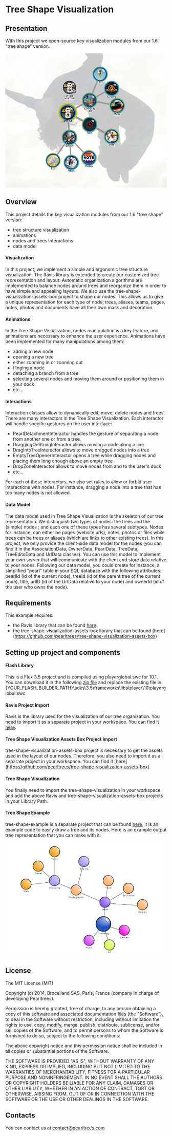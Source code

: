 # Tree Shape Visualization

## Presentation
With this project we open-source key visualization modules from our 1.6 "tree shape" version.

![Alt text](/readme/pearltrees.png?raw=true "1.6 Tree Shape Visualization")

## Overview
This project details the key visualization modules from our 1.6 "tree shape" version:

* tree structure visualization
* animations
* nodes and trees interactions
* data model

#### Visualization
In this project, we implement a simple and ergonomic tree structure visualization. The
Ravis library is extended to create our customized tree representation and 
layout. Automatic organization algorithms are implemented to balance nodes around 
trees and reorganize them in order to have simple and appealing layouts. We also
use the tree-shape-visualization-assets-box project to shape our nodes. This allows us to give a unique 
representation for each type of node; trees, aliases, teams, pages,
notes, photos and documents have all their own mask and decoration.


#### Animations
In the Tree Shape Visualization, nodes manipulation is a key feature, and animations are necessary to
enhance the user experience. Animations have been implemented for many manipulations
among them:
* adding a new node
* opening a new tree
* either zooming in or zooming out
* flinging a node
* detaching a branch from a tree
* selecting several nodes and moving them around or positioning them in your dock
* etc...


#### Interactions
Interaction classes allow to dynamically edit, move, delete nodes and trees.
There are many interactors in the Tree Shape Visualization. Each interactor will handle specific gestures
on the user interface:

* PearlDetachmentInteractor handles the gesture of separating a node from another one
or from a tree.
* DraggingOnStringInteractor allows moving a node along a line
* DragIntoTreeInteractor allows to move dragged nodes into a tree
* EmptyTreeOpenerInteractor opens a tree while dragging nodes and placing them
long enough above an empty tree
* DropZoneInteractor allows to move nodes from and to the user's dock
* etc...

For each of these interactors, we also set rules to allow or forbid user interactions 
with nodes. For instance, dragging a node into a tree that has too many nodes is not
allowed.

#### Data Model
The data model used in Tree Shape Visualization is the skeleton of our tree representation. We distinguish two types
of nodes: the trees and the (simple) nodes ; and each one of these types has several subtypes. Nodes for
instance, can either be pages (website urls), notes, photos or files while trees can be trees
or aliases (which are links to other existing trees). In this project, we only provide the client-side
data model for the nodes (you can find it in the AssociationData, OwnerData, PearlData, TreeData, TreeEditoData
and UrlData classes). You can use this model to implement your own server that will communicate 
with the client and store data relative to your nodes. Following our data model, you could create for instance, 
a simplified "pearl" table in your SQL database with the following attributes: pearlId (id of the current node), 
treeId (id of the parent tree of the current node), title, urlID (id of the UrlData relative to your node) 
and ownerId (id of the user who owns the node).


## Requirements
This example requires:

* the Ravis library that can be found [here](https://code.google.com/p/birdeye/wiki/RaVis).
* the tree-shape-visualization-assets-box library that can be found [here] (https://github.com/pearltrees/tree-shape-visualization-assets-box)

## Setting up project and components

#### Flash Library
This is a Flex 3.5 project and is compiled using playerglobal.swc for 10.1. You can
download it in the following [zip file](/readme/Playerglobal.10.1.zip) and replace the existing
file in {YOUR_FLASH_BUILDER_PATH}\sdks\3.5\frameworks\libs\player\10\playerglobal.swc

#### Ravis Project Import
Ravis is the library used for the visualization of our tree organization. You need to
import it as a separate project in your workspace. You can find it [here](https://code.google.com/p/birdeye/wiki/RaVis).

#### Tree Shape Visualization Assets Box Project Import
tree-shape-visualization-assets-box project is necessary to get the assets used in the layout of our nodes.
Therefore, you also need to import it as a separate project in your workspace. You
can find it [here] (https://github.com/pearltrees/tree-shape-visualization-assets-box).

#### Tree Shape Visualization
You finally need to import the tree-shape-visualization in your workspace and add the above
Ravis and tree-shape-visualization-assets-box projects in your Library Path. 

#### Tree Shape Example
tree-shape-example is a separate project that can be found [here](https://github.com/pearltrees/tree-shape-example), it is an example
code to easily draw a tree and its nodes. Here is an example output tree representation that
you can make with it:

![Alt text](/readme/pearlExample.png?raw=true "Example Basic Tree Shape Visualization")

## License

The MIT License (MIT)

Copyright (c) 2014, Broceliand SAS, Paris, France (company in charge of developing Pearltrees).

Permission is hereby granted, free of charge, to any person obtaining a copy
of this software and associated documentation files (the "Software"), to deal
in the Software without restriction, including without limitation the rights
to use, copy, modify, merge, publish, distribute, sublicense, and/or sell
copies of the Software, and to permit persons to whom the Software is
furnished to do so, subject to the following conditions:

The above copyright notice and this permission notice shall be included in all
copies or substantial portions of the Software.

THE SOFTWARE IS PROVIDED "AS IS", WITHOUT WARRANTY OF ANY KIND, EXPRESS OR
IMPLIED, INCLUDING BUT NOT LIMITED TO THE WARRANTIES OF MERCHANTABILITY,
FITNESS FOR A PARTICULAR PURPOSE AND NONINFRINGEMENT. IN NO EVENT SHALL THE
AUTHORS OR COPYRIGHT HOLDERS BE LIABLE FOR ANY CLAIM, DAMAGES OR OTHER
LIABILITY, WHETHER IN AN ACTION OF CONTRACT, TORT OR OTHERWISE, ARISING FROM,
OUT OF OR IN CONNECTION WITH THE SOFTWARE OR THE USE OR OTHER DEALINGS IN THE
SOFTWARE.

## Contacts

You can contact us at contact@pearltrees.com
